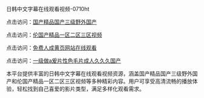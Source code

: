 日韩中文字幕在线观看视频-0710ht

点击访问：<a href="https://heiliaoow5kzm.pages.dev">国产精品国产三级野外国产</a>

点击访问：<a href="https://heiliao2dmwwy.pages.dev">伦国产精品一区二区三区视频</a>

点击访问：<a href="https://heiliaoll4qsx.pages.dev">免费人成黄页网站在线观看</a>

点击访问：<a href="https://heiliaoe8ajia.pages.dev">一级做a爰片性色毛片成人久久久国产</a>

本平台提供丰富的日韩中文字幕在线观看视频资源，涵盖国产精品国产三级野外国产和伦国产精品一区二区三区视频等多种精彩内容。用户可享受高清流畅的播放体验，轻松找到自己喜爱的影片类型，满足多样化观看需求。

<span style="display:none;">[Canonical link](https://github.com/haha20250710/haha8)</span>
